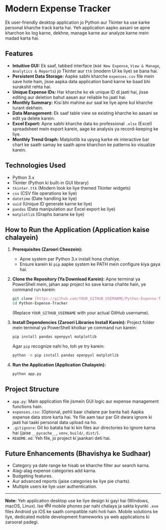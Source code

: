 # Modern Expense Tracker

Ek user-friendly desktop application jo Python aur Tkinter ka use karke personal kharche track karta hai. Yeh application aapko aasani se apne kharchon ko log karne, dekhne, manage karne aur analyze karne mein madad karta hai.

## Features

* **Intuitive GUI:** Ek saaf, tabbed interface (`Add New Expense`, `View & Manage`, `Analytics & Reports`) jo Tkinter aur `ttk` (modern UI ke liye) se bana hai.
* **Persistent Data Storage:** Aapke sabhi kharche `expenses.csv` file mein save hote hain, jisse aapka data application band karne ke baad bhi surakshit rehta hai.
* **Unique Expense IDs:** Har kharche ko ek unique ID di jaati hai, jisse editing aur deletion bahut aasan aur reliable ho jaati hai.
* **Monthly Summary:** Kisi bhi mahine aur saal ke liye apne kul kharche turant dekhein.
* **Data Management:** Ek saaf table view se existing kharche ko aasani se edit ya delete karein.
* **Excel Export:** Apne sabhi kharche data ko professional `.xlsx` (Excel) spreadsheet mein export karein, aage ke analysis ya record-keeping ke liye.
* **Monthly Trend Graph:** Matplotlib ka upyog karke ek interactive bar chart ke saath samay ke saath apne kharchon ke patterns ko visualize karein.

## Technologies Used

* Python 3.x
* Tkinter (Python ki built-in GUI library)
* `tkinter.ttk` (Modern look ke liye themed Tkinter widgets)
* `csv` (CSV file operations ke liye)
* `datetime` (Date handling ke liye)
* `uuid` (Unique ID generate karne ke liye)
* `pandas` (Data manipulation aur Excel export ke liye)
* `matplotlib` (Graphs banane ke liye)

## How to Run the Application (Application kaise chalayein)

1.  **Prerequisites (Zaroori Cheezein):**
    * Apne system par Python 3.x install hona chahiye.
    * Ensure karein ki `pip` aapke system ke PATH mein configure kiya gaya hai.

2.  **Clone the Repository (Ya Download Karein):**
    Apne terminal ya PowerShell mein, jahan aap project ko save karna chahte hain, ye command run karein:
    ```bash
    git clone [https://github.com/YOUR_GITHUB_USERNAME/Python-Expense-Tracker.git](https://github.com/YOUR_GITHUB_USERNAME/Python-Expense-Tracker.git)
    cd Python-Expense-Tracker
    ```
    (Replace `YOUR_GITHUB_USERNAME` with your actual GitHub username).

3.  **Install Dependencies (Zaroori Libraries Install Karein):**
    Project folder mein terminal ya PowerShell kholkar ye command run karein:
    ```bash
    pip install pandas openpyxl matplotlib
    ```
    Agar `pip` recognize nahi ho, toh ye try karein:
    ```bash
    python -m pip install pandas openpyxl matplotlib
    ```

4.  **Run the Application (Application Chalayein):**
    ```bash
    python app.py
    ```

## Project Structure

* `app.py`: Main application file jismein GUI logic aur expense management functions hain.
* `expenses.csv`: (Optional, pehli baar chalane par banta hai) Aapka expense data store karta hai. Ye file aam taur par Git dwara ignore ki jaati hai taaki personal data upload na ho.
* `.gitignore`: Git ko batata hai ki kin files aur directories ko ignore karna hai (jaise `__pycache__`, `venv`, `build/`, `dist/`).
* `README.md`: Yeh file, jo project ki jaankari deti hai.

## Future Enhancements (Bhavishya ke Sudhaar)

* Category ya date range ke hisab se kharche filter aur search karna.
* Alag-alag expense categories add karna.
* Budgeting features.
* Aur advanced reports (jaise categories ke liye pie charts).
* Multiple users ke liye user authentication.

---
**Note:** Yeh application desktop use ke liye design ki gayi hai (Windows, macOS, Linux). Ise सीधे mobile phones par nahi chalaya ja sakta kyunki `.exe` files Android ya iOS ke saath compatible nahi hoti hain. Mobile solutions ke liye, dedicated mobile development frameworks ya web applications ki zaroorat padegi.